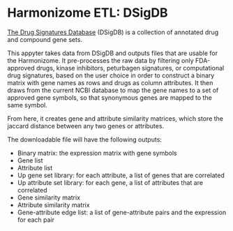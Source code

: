 # Harmonizome ETL: DSigDB

[The Drug Signatures Database](http://dsigdb.tanlab.org/DSigDBv1.0/) (DSigDB) is a collection of annotated drug and compound gene sets.

This appyter takes data from DSigDB and outputs files that are usable for the Harmonizome. It pre-processes the raw data by filtering only FDA-approved drugs, kinase inhibitors, peturbagen signatures, or computational drug signatures, based on the user choice in order to construct a binary matrix with gene names as rows and drugs as column attributes. It then draws from the current NCBI database to map the gene names to a set of approved gene symbols, so that synonymous genes are mapped to the same symbol. 

From here, it creates gene and attribute similarity matrices, which store the jaccard distance between any two genes or attributes. 

The downloadable file will have the following outputs:
* Binary matrix: the expression matrix with gene symbols
* Gene list
* Attribute list 
* Up gene set library: for each attribute, a list of genes that are correlated
* Up attribute set library: for each gene, a list of attributes that are correlated
* Gene similarity matrix
* Attribute similarity matrix
* Gene-attribute edge list: a list of gene-attribute pairs and the expression for each pair 

